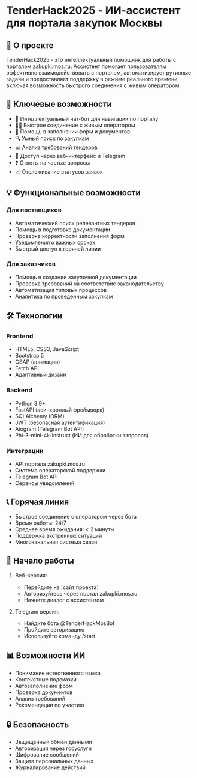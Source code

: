 # TenderHack2025 - ИИ-ассистент для портала закупок Москвы

## 🎯 О проекте

TenderHack2025 - это интеллектуальный помощник для работы с порталом [zakupki.mos.ru](https://zakupki.mos.ru). Ассистент помогает пользователям эффективно взаимодействовать с порталом, автоматизирует рутинные задачи и предоставляет поддержку в режиме реального времени, включая возможность быстрого соединения с живым оператором.

## 🌟 Ключевые возможности

- 🤖 Интеллектуальный чат-бот для навигации по порталу
- 👨‍💼 Быстрое соединение с живым оператором
- 📝 Помощь в заполнении форм и документов
- 🔍 Умный поиск по закупкам
- 📊 Анализ требований тендеров
- 📱 Доступ через веб-интерфейс и Telegram
- ❓ Ответы на частые вопросы
- 📈 Отслеживание статусов заявок

## 💡 Функциональные возможности

### Для поставщиков
- Автоматический поиск релевантных тендеров
- Помощь в подготовке документации
- Проверка корректности заполнения форм
- Уведомления о важных сроках
- Быстрый доступ к горячей линии

### Для заказчиков
- Помощь в создании закупочной документации
- Проверка требований на соответствие законодательству
- Автоматизация типовых процессов
- Аналитика по проведенным закупкам

## 🛠 Технологии

### Frontend
- HTML5, CSS3, JavaScript
- Bootstrap 5
- GSAP (анимации)
- Fetch API
- Адаптивный дизайн

### Backend
- Python 3.9+
- FastAPI (асинхронный фреймворк)
- SQLAlchemy (ORM)
- JWT (безопасная аутентификация)
- Aiogram (Telegram Bot API)
- Phi-3-mini-4k-instruct (ИИ для обработки запросов)

### Интеграции
- API портала zakupki.mos.ru
- Система операторской поддержки
- Telegram Bot API
- Сервисы уведомлений

## 📞 Горячая линия

- Быстрое соединение с оператором через бота
- Время работы: 24/7
- Среднее время ожидания: < 2 минуты
- Поддержка экстренных ситуаций
- Многоканальная система связи

## 🚀 Начало работы

1. Веб-версия:
   - Перейдите на [сайт проекта]
   - Авторизуйтесь через портал zakupki.mos.ru
   - Начните диалог с ассистентом

2. Telegram версия:
   - Найдите бота @TenderHackMosBot
   - Пройдите авторизацию
   - Используйте команду /start

## 📊 Возможности ИИ

- Понимание естественного языка
- Контекстные подсказки
- Автозаполнение форм
- Проверка документов
- Анализ требований
- Рекомендации по участию

## 🔒 Безопасность

- Защищенный обмен данными
- Авторизация через госуслуги
- Шифрование сообщений
- Защита персональных данных
- Журналирование действий


